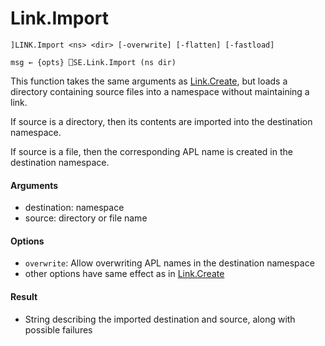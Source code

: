 # Link.Import

    ]LINK.Import <ns> <dir> [-overwrite] [-flatten] [-fastload] 

    msg ← {opts} ⎕SE.Link.Import (ns dir)

This function takes the same arguments as [Link.Create](Link.Create.md), but loads a directory containing source files into a namespace without maintaining a link.

If source is a directory, then its contents are imported into the destination namespace.

If source is a file, then the corresponding APL name is created in the destination namespace.

#### Arguments

- destination: namespace
- source: directory or file name

#### Options

- `overwrite`: Allow overwriting APL names in the destination namespace
- other options have same effect as in [Link.Create](Link.Create.md)

#### Result

- String describing the imported destination and source, along with possible failures